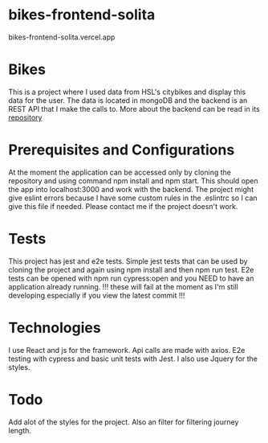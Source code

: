# bikes-frontend-solita
bikes-frontend-solita.vercel.app
# Bikes
This is a project where I used data from HSL's citybikes and display this data for the user. The data is located in mongoDB
and the backend is an REST API that I make the calls to. More about the backend can be read in its [repository](https://github.com/Iispar/solita-backend)
# Prerequisites and Configurations
At the moment the application can be accessed only by cloning the repository and using command npm install and npm start.
This should open the app into localhost:3000 and work with the backend. The project might give eslint errors because
I have some custom rules in the .eslintrc so I can give this file if needed. Please contact me if the project doesn't work.
# Tests
This project has jest and e2e tests. Simple jest tests that can be used by cloning the project and again using npm install
and then npm run test. E2e tests can be opened with npm run cypress:open and you NEED to have an application already running.
!!! these will fail at the moment as I'm still developing especially if you view the latest commit !!!
# Technologies 
I use React and js for the framework. Api calls are made with axios. E2e testing with cypress and basic unit tests with Jest.
I also use Jquery for the styles.
# Todo
Add alot of the styles for the project. Also an filter for filtering journey length.
